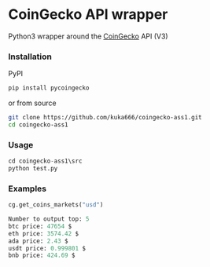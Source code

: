 # CoinGecko API wrapper

Python3 wrapper around the [CoinGecko](https://www.coingecko.com/) API (V3)

### Installation

PyPI

```bash
pip install pycoingecko
```

or from source

```bash
git clone https://github.com/kuka666/coingecko-ass1.git
cd coingecko-ass1
```

### Usage

```python
cd coingecko-ass1\src
python test.py
```

### Examples
```python
cg.get_coins_markets("usd")

Number to output top: 5
btc price: 47654 $
eth price: 3574.42 $
ada price: 2.43 $
usdt price: 0.999801 $
bnb price: 424.69 $
```
